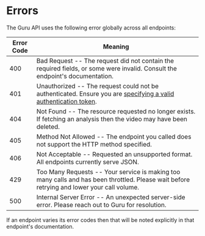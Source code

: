 # Errors

The Guru API uses the following error globally across all endpoints:


Error Code | Meaning
---------- | -------
400 | Bad Request -- The request did not contain the required fields, or some were invalid. Consult the endpoint's documentation.
401 | Unauthorized -- The request could not be authenticated. Ensure you are [specifying a valid authentication token](#authentication).
404 | Not Found -- The resource requested no longer exists. If fetching an analysis then the video may have been deleted.
405 | Method Not Allowed -- The endpoint you called does not support the HTTP method specified.
406 | Not Acceptable -- Requested an unsupported format. All endpoints currently serve JSON.
429 | Too Many Requests -- Your service is making too many calls and has been throttled. Please wait before retrying and lower your call volume.
500 | Internal Server Error -- An unexpected server-side error. Please reach out to Guru for resolution.

<aside class="notice">
If an endpoint varies its error codes then that will be noted explicitly in that endpoint's documentation. 
</aside>
